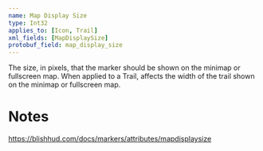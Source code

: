 ```yaml
---
name: Map Display Size
type: Int32
applies_to: [Icon, Trail] 
xml_fields: [MapDisplaySize]
protobuf_field: map_display_size
---
```

The size, in pixels, that the marker should be shown on the minimap or fullscreen map.
When applied to a Trail, affects the width of the trail shown on the minimap or fullscreen map.

Notes
=====
https://blishhud.com/docs/markers/attributes/mapdisplaysize


